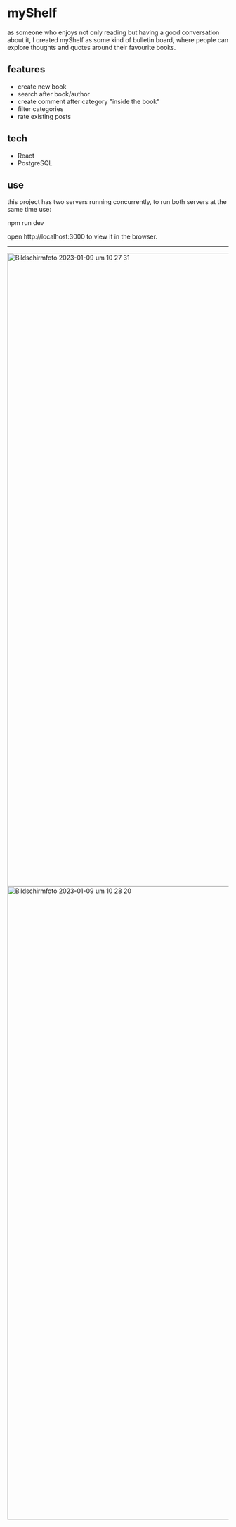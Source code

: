 # myShelf

as someone who enjoys not only reading but having a good conversation about it, I created myShelf as some kind of bulletin board, where people can explore thoughts and quotes around their favourite books.

## features
* create new book
* search after book/author
* create comment after category "inside the book"
* filter categories
* rate existing posts

## tech
* React
* PostgreSQL

## use
this project has two servers running concurrently,
to run both servers at the same time use:

npm run dev

open http://localhost:3000 to view it in the browser.

---
<img width="1440" alt="Bildschirmfoto 2023-01-09 um 10 27 31" src="https://user-images.githubusercontent.com/105161260/211277807-5ae0933c-8658-40dc-b747-b160bc101e06.png">

<img width="1440" alt="Bildschirmfoto 2023-01-09 um 10 28 20" src="https://user-images.githubusercontent.com/105161260/211277498-e41059c8-5ef4-42f5-9fa2-d9c3b9cb6a06.png">

